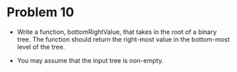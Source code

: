 # Problem 10

- Write a function, bottomRightValue, that takes in the root of a binary tree. The function should return the right-most value in the bottom-most level of the tree.

- You may assume that the input tree is non-empty.
